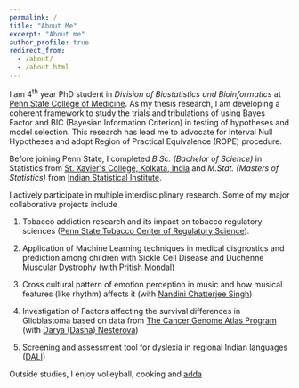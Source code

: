 ```yaml
---
permalink: /
title: "About Me"
excerpt: "About me"
author_profile: true
redirect_from: 
  - /about/
  - /about.html
---
```


I am 4<sup>th</sup> year PhD student in _Division of Biostatistics and Bioinformatics_ at [Penn State College of Medicine](https://med.psu.edu/). As my thesis research, I am developing a coherent framework to study the trials and tribulations
 of using Bayes Factor and BIC (Bayesian Information Criterion) in testing of hypotheses and model selection. This research has lead me to advocate for Interval Null Hypotheses and adopt Region of Practical Equivalence (ROPE) procedure. 
 
Before joining Penn State, I completed _B.Sc. (Bachelor of Science)_ in Statistics from [St. Xavier's College, Kolkata, India](http://www.sxccal.edu/) and _M.Stat. (Masters of Statistics)_ from [Indian Statistical Institute](https://www.isical.ac.in/).

I actively participate in multiple interdisciplinary research. Some of my major collaborative projects include

1. Tobacco addiction research and its impact on tobacco regulatory sciences ([Penn State Tobacco Center of Regulatory Science](https://sites.psu.edu/tcors/)).

2. Application of Machine Learning techniques in medical disgnostics and prediction among children with Sickle Cell Disease and Duchenne Muscular Dystrophy (with [Pritish Mondal](https://childrens.pennstatehealth.org/display-provider/-/provider/1923/pritish-mondal-md))

3. Cross cultural pattern of emotion perception in music and how musical features (like rhythm) affects it (with [Nandini Chatterjee Singh](http://nandinisingh.wixsite.com/labweb))

4. Investigation of Factors affecting the survival differences in Glioblastoma based on data from [The Cancer Genome Atlas Program
](https://www.cancer.gov/about-nci/organization/ccg/research/structural-genomics/tcga) (with [Darya (Dasha) Nesterova](https://www.linkedin.com/in/darya-dasha-nesterova-a11876b3/))

5. Screening and assessment tool for dyslexia in regional Indian languages ([DALI](http://14.139.62.22/DALI/index.php))



Outside studies, I enjoy volleyball, cooking and [adda](https://en.wikipedia.org/wiki/Adda_(South_Asian))
